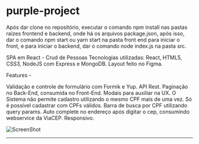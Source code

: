 # purple-project

Após dar clone no repositório, executar o comando npm install nas pastas raizes frontend e backend, onde há os arquivos package.json, após isso, dar o comando npm start ou yarn start na pasta front end para iniciar o front, e para iniciar o backend, dar o comando node index.js na pasta src.

SPA em React - Crud de Pessoas
Tecnologias utilizadas: React, HTML5, CSS3, NodeJS com Express e MongoDB.
Layout feito no Figma.

Features - 

Validação e controle de formulário com Formik e Yup.
API Rest.
Paginação no Back-End, consumida no Front-End.
Modais para auxiliar na UX.
O Sistema não permite cadastro utilizando o mesmo CPF mais de uma vez.
Só é possível cadastrar com CPFs válidos.
Barra de busca por CPF utilizando query params.
Auto complete no endereço após digitar o cep, consumindo webservice da ViaCEP.
Responsivo. 

![ScreenShot](https://i.postimg.cc/GpH5KB8T/home-desktop.png)

<hr>
